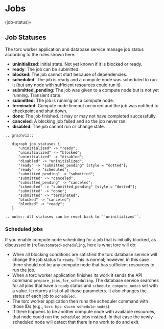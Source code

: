 # Jobs

(job-status)=

## Job Statuses

The torc worker application and database service manage job status according to the rules shown
here.

- **uninitialized**: Initial state. Not yet known if it is blocked or ready.
- **ready**: The job can be submitted.
- **blocked**: The job cannot start because of dependencies.
- **scheduled**: The job is ready and a compute node was scheduled to run it (but any node with
  sufficient resources could run it).
- **submitted_pending**: The job was given to a compute node but is not yet running. Transient
  state.
- **submitted**: The job is running on a compute node.
- **terminated**: Compute node timeout occurred and the job was notified to checkpoint and shut
  down.
- **done**: The job finished. It may or may not have completed successfully.
- **canceled**: A blocking job failed and so the job never ran.
- **disabled**: The job cannot run or change state.

```{eval-rst}
.. graphviz::

   digraph job_statuses {
      "uninitialized" -> "ready";
      "uninitialized" -> "blocked";
      "uninitialized" -> "disabled";
      "disabled" -> "uninitialized";
      "ready" -> "submitted_pending" [style = "dotted"];
      "ready" -> "scheduled";
      "submitted_pending" -> "submitted";
      "submitted" -> "canceled";
      "submitted_pending" -> "canceled";
      "scheduled" -> "submitted_pending" [style = "dotted"];
      "submitted" -> "done";
      "submitted" -> "terminated";
      "blocked" -> "canceled";
      "blocked" -> "ready";
   }
```

```{eval-rst}
.. note:: All statuses can be reset back to ``uninitialized``.
```

### Scheduled jobs

If you enable compute node scheduling for a job that is initially blocked, as discussed in
{ref}`automated-scheduling`, here is what torc will do:

- When all blocking conditions are satisfied the torc database service will change the job status
  to `ready`. This is normal; however, in this case there should not be any compute node that has
  sufficient resources to run the job.
- When a torc worker application finishes its work it sends the API command
  `prepare_jobs_for_scheduling`. The database service searches for all jobs
  that have a `ready` status and `schedule_compute_nodes` set with a value. It returns a
  list of all those parameters. It also changes the status of each job to `scheduled`.
- The torc worker application then runs the scheduler command with those IDs (e.g., `torc hpc
  slurm schedule-nodes`).
- If there happens to be another compute node with available resources, that node could run the
  `scheduled` jobs instead. In that case the newly-scheduled node will detect that there is no
  work to do and exit.
